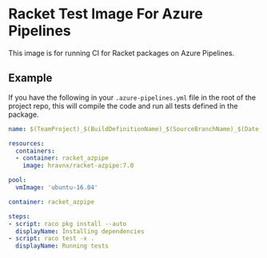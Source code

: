 # Racket Test Image For Azure Pipelines

This image is for running CI for Racket packages on Azure Pipelines.


## Example

If you have the following in your `.azure-pipelines.yml` file in the root of the project repo,
this will compile the code and run all tests defined in the package. 

```yaml
name: $(TeamProject)_$(BuildDefinitionName)_$(SourceBranchName)_$(Date:yyyy-MM-dd)$(Rev:.r)

resources:
  containers:
  - container: racket_azpipe
    image: hravnx/racket-azpipe:7.0

pool:
  vmImage: 'ubuntu-16.04'

container: racket_azpipe

steps:
- script: raco pkg install --auto
  displayName: Installing dependencies
- script: raco test -x .
  displayName: Running tests
```

